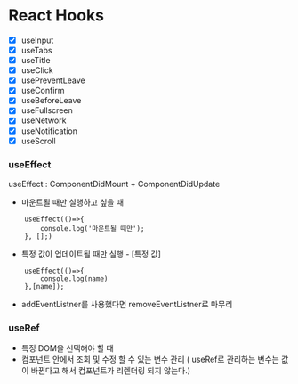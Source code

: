 # React Hooks

- [x] useInput
- [x] useTabs
- [x] useTitle
- [x] useClick
- [x] usePreventLeave
- [x] useConfirm
- [x] useBeforeLeave
- [x] useFullscreen
- [x] useNetwork
- [x] useNotification
- [x] useScroll

### useEffect

useEffect : ComponentDidMount + ComponentDidUpdate

- 마운트될 때만 실행하고 싶을 때

```
    useEffect(()=>{
        console.log('마운트될 때만');
    }, [];)
```

- 특정 값이 업데이트될 때만 실행 - [특정 값]

```
    useEffect(()=>{
        console.log(name)
    },[name]);
```

- addEventListner를 사용했다면 removeEventListner로 마무리

### useRef

- 특정 DOM을 선택해야 할 때
- 컴포넌트 안에서 조회 및 수정 할 수 있는 변수 관리 ( useRef로 관리하는 변수는 값이 바뀐다고 해서 컴포넌트가 리렌더링 되지 않는다.)
